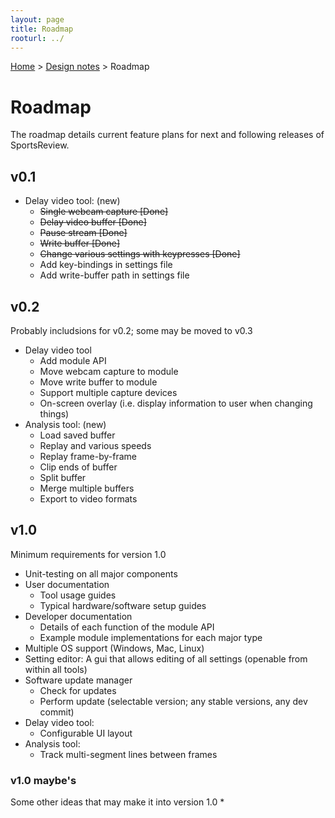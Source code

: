 ```yaml
---
layout: page
title: Roadmap
rooturl: ../
---
```


[Home](../) > [Design notes](./) > Roadmap

# Roadmap
The roadmap details current feature plans for next and following releases of SportsReview. 

## v0.1
* Delay video tool: (new)
	* <del>Single webcam capture [Done]</del>
	* <del>Delay video buffer [Done]</del>
	* <del>Pause stream [Done]</del>
	* <del>Write buffer [Done]</del>
	* <del>Change various settings with keypresses [Done]</del>
	* Add key-bindings in settings file
	* Add write-buffer path in settings file
	
## v0.2
Probably includsions for v0.2; some may be moved to v0.3
* Delay video tool
	* Add module API
	* Move webcam capture to module
	* Move write buffer to module
	* Support multiple capture devices
	* On-screen overlay (i.e. display information to user when changing things)
* Analysis tool: (new)
	* Load saved buffer
	* Replay and various speeds
	* Replay frame-by-frame
	* Clip ends of buffer
	* Split buffer
	* Merge multiple buffers
	* Export to video formats


## v1.0
Minimum requirements for version 1.0

* Unit-testing on all major components
* User documentation
	* Tool usage guides
	* Typical hardware/software setup guides
* Developer documentation
	* Details of each function of the module API
	* Example module implementations for each major type
* Multiple OS support (Windows, Mac, Linux)
* Setting editor: A gui that allows editing of all settings (openable from within all tools)
* Software update manager
	* Check for updates
	* Perform update (selectable version; any stable versions, any dev commit)
* Delay video tool:
	* Configurable UI layout
* Analysis tool:
	* Track multi-segment lines between frames

### v1.0 maybe's
Some other ideas that may make it into version 1.0
* 
